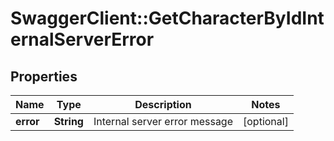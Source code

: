 # SwaggerClient::GetCharacterByIdInternalServerError

## Properties
Name | Type | Description | Notes
------------ | ------------- | ------------- | -------------
**error** | **String** | Internal server error message | [optional] 


